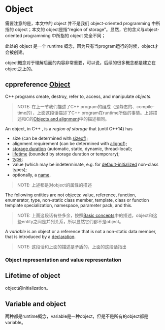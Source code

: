 # Object

需要注意的是，本文中的 object 并不是我们 object-oriented programming 中所指的 object；本文的 object是指“region of storage”。显然，它的含义与object-oriented programming 中所指的 object 完全不同；

此处的 object 是一个 runtime 概念，因为只有当program运行的时候，object才会被创建。

object概念对于理解后面的内容非常重要，可以说，后续的很多概念都是建立在object之上的。

## cppreference [Object](https://en.cppreference.com/w/cpp/language/object)

C++ programs create, destroy, refer to, access, and manipulate *objects*.

> NOTE: 在上一节我们描述了C++ program的组成（是静态的、compile-time的），上面这段话描述了C++ program在runtime所做的事情。上述描述和C的[Objects and alignment](https://en.cppreference.com/w/c/language/object)中的描述相同。

An object, in C++ , is a *region of storage* that (until C++14) has

- size (can be determined with [sizeof](https://en.cppreference.com/w/cpp/language/sizeof));
- alignment requirement (can be determined with [alignof](https://en.cppreference.com/w/cpp/language/alignof));
- [storage duration](https://en.cppreference.com/w/cpp/language/storage_duration) (automatic, static, dynamic, thread-local);
- [lifetime](https://en.cppreference.com/w/cpp/language/lifetime) (bounded by storage duration or temporary);
- [type](https://en.cppreference.com/w/cpp/language/type);
- value (which may be indeterminate, e.g. for [default-initialized](https://en.cppreference.com/w/cpp/language/default_initialization) non-class types);
- optionally, a [name](https://en.cppreference.com/w/cpp/language/name).

> NOTE: 上述都是对object的属性的描述

The following entities are not objects: value, reference, function, enumerator, type, non-static class member, template, class or function template specialization, namespace, parameter pack, and this.

> NOTE: 上面这段话有些多余，按照[Basic concepts](https://en.cppreference.com/w/cpp/language/basic_concepts)中的描述，object和这些entity之间是并列关系，所以显然它们都不是object。

A *variable* is an object or a reference that is not a non-static data member, that is introduced by a [declaration](https://en.cppreference.com/w/cpp/language/declarations).

> NOTE: 这段话和上面的描述是矛盾的，上面的这段话指出

### Object representation and value representation























## Lifetime of object

object的initialization。

## Variable and object

两种都是runtime概念，variable是一种object，但是不是所有的object都是variable。